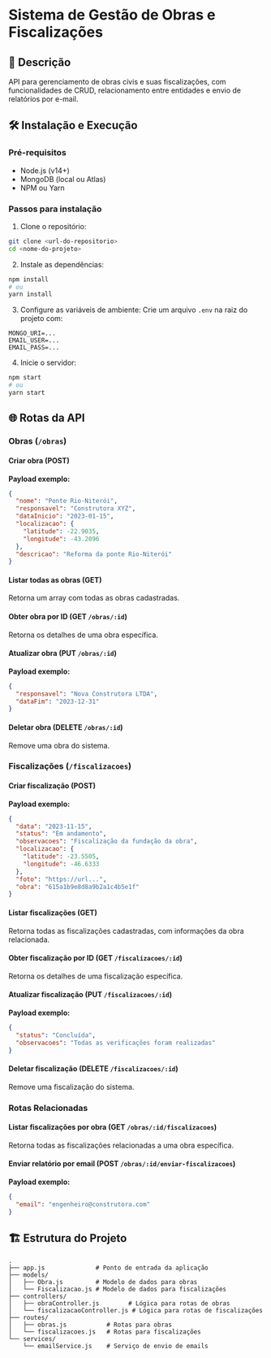 # Sistema de Gestão de Obras e Fiscalizações

## 📝 Descrição
API para gerenciamento de obras civis e suas fiscalizações, com funcionalidades de CRUD, relacionamento entre entidades e envio de relatórios por e-mail.

## 🛠️ Instalação e Execução

### Pré-requisitos
- Node.js (v14+)
- MongoDB (local ou Atlas)
- NPM ou Yarn

### Passos para instalação

1. Clone o repositório:
```bash
git clone <url-do-repositorio>
cd <nome-do-projeto>
```

2. Instale as dependências:
```bash
npm install
# ou
yarn install
```

3. Configure as variáveis de ambiente:
Crie um arquivo `.env` na raiz do projeto com:
```env
MONGO_URI=...
EMAIL_USER=...
EMAIL_PASS=...
```

4. Inicie o servidor:
```bash
npm start
# ou
yarn start
```

## 🌐 Rotas da API

### Obras (`/obras`)

#### Criar obra (POST)
**Payload exemplo:**
```json
{
  "nome": "Ponte Rio-Niterói",
  "responsavel": "Construtora XYZ",
  "dataInicio": "2023-01-15",
  "localizacao": {
    "latitude": -22.9035,
    "longitude": -43.2096
  },
  "descricao": "Reforma da ponte Rio-Niterói"
}
```

#### Listar todas as obras (GET)
Retorna um array com todas as obras cadastradas.

#### Obter obra por ID (GET `/obras/:id`)
Retorna os detalhes de uma obra específica.

#### Atualizar obra (PUT `/obras/:id`)
**Payload exemplo:**
```json
{
  "responsavel": "Nova Construtora LTDA",
  "dataFim": "2023-12-31"
}
```

#### Deletar obra (DELETE `/obras/:id`)
Remove uma obra do sistema.

### Fiscalizações (`/fiscalizacoes`)

#### Criar fiscalização (POST)
**Payload exemplo:**
```json
{
  "data": "2023-11-15",
  "status": "Em andamento",
  "observacoes": "Fiscalização da fundação da obra",
  "localizacao": {
    "latitude": -23.5505,
    "longitude": -46.6333
  },
  "foto": "https://url...", 
  "obra": "615a1b9e8d8a9b2a1c4b5e1f" 
}
```

#### Listar fiscalizações (GET)
Retorna todas as fiscalizações cadastradas, com informações da obra relacionada.

#### Obter fiscalização por ID (GET `/fiscalizacoes/:id`)
Retorna os detalhes de uma fiscalização específica.

#### Atualizar fiscalização (PUT `/fiscalizacoes/:id`)
**Payload exemplo:**
```json
{
  "status": "Concluída",
  "observacoes": "Todas as verificações foram realizadas"
}
```

#### Deletar fiscalização (DELETE `/fiscalizacoes/:id`)
Remove uma fiscalização do sistema.

### Rotas Relacionadas

#### Listar fiscalizações por obra (GET `/obras/:id/fiscalizacoes`)
Retorna todas as fiscalizações relacionadas a uma obra específica.

#### Enviar relatório por email (POST `/obras/:id/enviar-fiscalizacoes`)
**Payload exemplo:**
```json
{
  "email": "engenheiro@construtora.com"
}
```

## 🏗️ Estrutura do Projeto
```
.
├── app.js              # Ponto de entrada da aplicação
├── models/
│   ├── Obra.js         # Modelo de dados para obras
│   └── Fiscalizacao.js # Modelo de dados para fiscalizações
├── controllers/
│   ├── obraController.js        # Lógica para rotas de obras
│   └── fiscalizacaoController.js # Lógica para rotas de fiscalizações
├── routes/
│   ├── obras.js           # Rotas para obras
│   └── fiscalizacoes.js   # Rotas para fiscalizações
└── services/
    └── emailService.js    # Serviço de envio de emails
```
